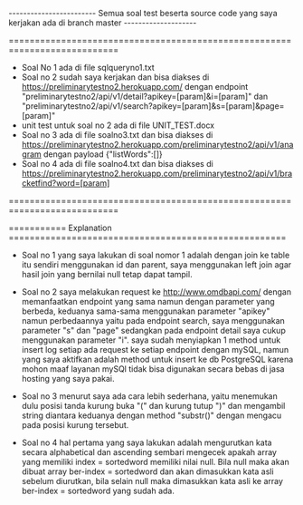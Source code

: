 ------------------------ Semua soal test beserta source code yang saya kerjakan ada di branch master --------------------

===========================================================================
- Soal No 1 ada di file sqlqueryno1.txt
- Soal no 2 sudah saya kerjakan dan bisa diakses di https://preliminarytestno2.herokuapp.com/ dengan endpoint "preliminarytestno2/api/v1/detail?apikey=[param]&i=[param]" dan "preliminarytestno2/api/v1/search?apikey=[param]&s=[param]&page=[param]"
- unit test untuk soal no 2 ada di file UNIT_TEST.docx
- Soal no 3 ada di file soalno3.txt dan bisa diakses di https://preliminarytestno2.herokuapp.com/preliminarytestno2/api/v1/anagram dengan payload {"listWords":[]}
- Soal no 4 ada di file soalno4.txt dan bisa diakses di https://preliminarytestno2.herokuapp.com/preliminarytestno2/api/v1/bracketfind?word=[param]

===========================================================================

=========== Explanation =====================================================

- Soal no 1
yang saya lakukan di soal nomor 1 adalah dengan join ke table itu sendiri menggunakan id dan parent, saya menggunakan left join agar hasil join yang bernilai null tetap dapat tampil.

- Soal no 2
saya melakukan request ke http://www.omdbapi.com/ dengan memanfaatkan endpoint yang sama namun dengan parameter yang berbeda, keduanya sama-sama menggunakan parameter "apikey" namun perbedaannya yaitu pada endpoint search, saya menggunakan parameter "s" dan "page" sedangkan pada endpoint detail saya cukup menggunakan parameter "i". saya sudah menyiapkan 1 method untuk insert log setiap ada request ke setiap endpoint dengan mySQL, namun yang saya aktifkan adalah method untuk insert ke db PostgreSQL karena mohon maaf layanan mySQl tidak bisa digunakan secara bebas di jasa hosting yang saya pakai.

- Soal no 3
menurut saya ada cara lebih sederhana, yaitu menemukan dulu posisi tanda kurung buka "(" dan kurung tutup ")" dan mengambil string diantara keduanya dengan method "substr()" dengan mengacu pada posisi kurung tersebut.

- Soal no 4
hal pertama yang saya lakukan adalah mengurutkan kata secara alphabetical dan ascending sembari mengecek apakah array yang memiliki index = sortedword memiliki nilai null. Bila null maka akan dibuat array ber-index = sortedword dan akan dimasukkan kata asli sebelum diurutkan, bila selain null maka dimasukkan kata asli ke array ber-index = sortedword yang sudah ada.
